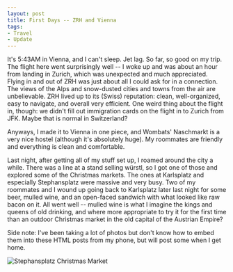 ```yaml
---
layout: post
title: First Days -- ZRH and Vienna
tags:
- Travel
- Update
---
```


It's 5:43AM in Vienna, and I can't sleep. Jet lag. So far, so good on my trip. The flight here went surprisingly well -- I woke up and was about an hour from landing in Zurich, which was unexpected and much appreciated. Flying in and out of ZRH was just about all I could ask for in a connection. The views of the Alps and snow-dusted cities and towns from the air are unbelievable. ZRH lived up to its (Swiss) reputation: clean, well-organized, easy to navigate, and overall very efficient. One weird thing about the flight in, though: we didn't fill out immigration cards on the flight in to Zurich from JFK. Maybe that is normal in Switzerland? 

Anyways, I made it to Vienna in one piece, and Wombats' Naschmarkt is a very nice hostel (although it's absolutely huge). My roommates are friendly and everything is clean and comfortable.

Last night, after getting all of my stuff set up, I roamed around the city a while. There was a line at a stand selling würstl, so I got one of those and explored some of the Christmas markets. The ones at Karlsplatz and especially Stephansplatz were massive and very busy. Two of my roommates and I wound up going back to Karlsplatz later last night for some beer, mulled wine, and an open-faced sandwich with what looked like raw bacon on it. All went well -- mulled wine is what I imagine the kings and queens of old drinking, and where more appropriate to try it for the first time than an outdoor Christmas market in the old capital of the Austrian Empire?

Side note: I've been taking a lot of photos but don't know how to embed them into these HTML posts from my phone, but will post some when I get home. 

![Stephansplatz Christmas Market](mrkaye97.github.io/photos/stephansplatz_xmas.jpg)
